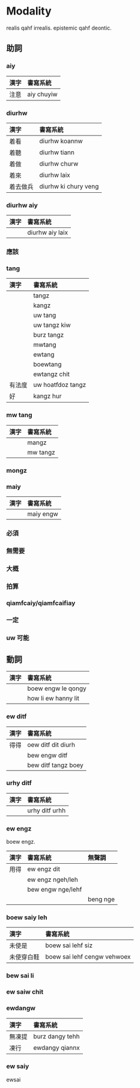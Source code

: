 # Modality

realis qahf irrealis. epistemic qahf deontic.

## 助詞

### aiy

| 漢字 | 書寫系統 |
| :--- | :--- |
| 注意 | aiy chuyiw |

### diurhw

| 漢字 | 書寫系統 |
| :--- | :--- |
| 着看 | diurhw koannw |
| 着聽 | diurhw tiann |
| 着做 | diurhw churw |
| 着來 | diurhw laix |
| 着去做兵 | diurhw ki chury veng |

### diurhw aiy

| 漢字 | 書寫系統 |
| :--- | :--- |
|| diurhw aiy laix |

### 應該

### tang

| 漢字 | 書寫系統 |
| :--- | :--- |
|| tangz |
|| kangz |
|| uw tang |
|| uw tangz kiw |
|| burz tangz |
|| mwtang |
|| ewtang |
|| boewtang |
|| ewtangz chit |
| 有法度 | uw hoatfdoz tangz |
| 好 | kangz hur |

### mw tang

| 漢字 | 書寫系統 |
| :--- | :--- |
|| mangz |
|| mw tangz |

### mongz

### maiy

| 漢字 | 書寫系統 |
| :--- | :--- |
|| maiy engw |

### 必須

### 無需要

### 大概

### 拍算

### qiamfcaiy/qiamfcaifiay

### 一定

### uw 可能

## 動詞

| 漢字 | 書寫系統 |
| :--- | :--- |
|| boew engw le qongy  |
|| how li ew hanny lit |

### ew ditf

| 漢字 | 書寫系統 |
| :--- | :--- |
| 得得 | oew ditf dit diurh  |
|| bew engw ditf |
|| bew ditf tangz boey |

### urhy ditf

| 漢字 | 書寫系統 |
| :--- | :--- |
|| urhy ditf urhh |

### ew engz

boew engz.

| 漢字 | 書寫系統 | 無聲調 |
| :--- | :--- | :--- |
| 用得 | ew engz dit ||
|| ew engz ngeh/leh ||
|| bew engw nge/lehf ||
||| beng nge |

### boew saiy leh

| 漢字 | 書寫系統 |
| :--- | :--- |
| 未使是 | boew sai lehf siz |
| 未使穿白鞋 | boew sai lehf cengw vehwoex |

### bew sai li

### ew saiw chit

### ewdangw

| 漢字 | 書寫系統 |
| :--- | :--- |
| 無凍提 | burz dangy tehh |
| 凍行 | ewdangy qiannx |

### ew saiy

ewsai

